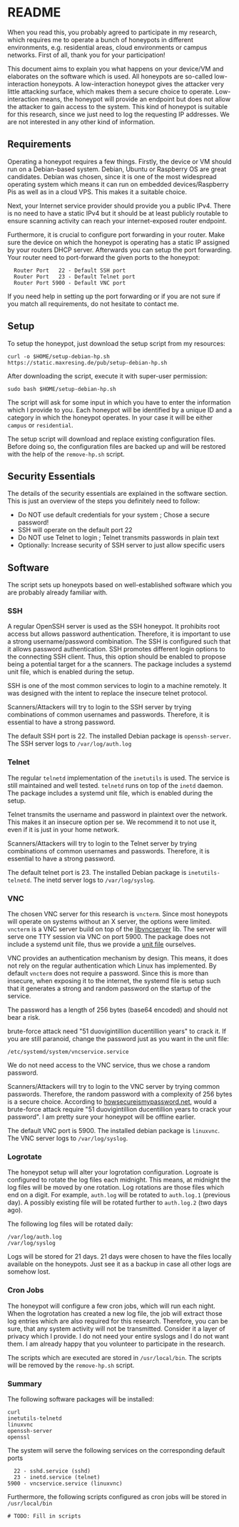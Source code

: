 # README

When you read this, you probably agreed to participate in my research, which
requires me to operate a bunch of honeypots in different environments, e.g.
residential areas, cloud environments or campus networks. First of all, thank
you for your participation!

This document aims to explain you what happens on your device/VM and elaborates
on the software which is used. All honeypots are so-called low-interaction
honeypots. A low-interaction honeypot gives the attacker very little attacking
surface, which makes them a secure choice to operate. Low-interaction means, the
honeypot will provide an endpoint but does not allow the attacker to gain access
to the system. This kind of honeypot is suitable for this research, since we
just need to log the requesting IP addresses. We are not interested in any other
kind of information.


## Requirements

Operating a honeypot requires a few things. Firstly, the device or VM should run
on a Debian-based system. Debian, Ubuntu or Raspberry OS are great candidates.
Debian was chosen, since it is one of the most widespread operating system which
means it can run on embedded devices/Raspberry Pis as well as in a cloud VPS.
This makes it a suitable choice.

Next, your Internet service provider should provide you a public IPv4. There is
no need to have a static IPv4 but it should be at least publicly routable to
ensure scanning activity can reach your internet-exposed router endpoint.

Furthermore, it is crucial to configure port forwarding in your router. Make
sure the device on which the honeypot is operating has a static IP assigned by
your routers DHCP server. Afterwards you can setup the port forwarding. Your
router need to port-forward the given ports to the honeypot:

```
  Router Port   22 - Default SSH port
  Router Port   23 - Default Telnet port
  Router Port 5900 - Default VNC port
```

If you need help in setting up the port forwarding or if you are not sure if you
match all requirements, do not hesitate to contact me.


## Setup

To setup the honeypot, just download the setup script from my resources:

```
curl -o $HOME/setup-debian-hp.sh https://static.maxresing.de/pub/setup-debian-hp.sh
```

After downloading the script, execute it with super-user permission:

```
sudo bash $HOME/setup-debian-hp.sh
```

The script will ask for some input in which you have to enter the information
which I provide to you. Each honeypot will be identified by a unique ID and a
category in which the honeypot operates. In your case it will be either `campus`
or `residential`.

The setup script will download and replace existing configuration files. Before
doing so, the configuration files are backed up and will be restored with the
help of the `remove-hp.sh` script.


## Security Essentials

The details of the security essentials are explained in the software section.
This is just an overview of the steps you definitely need to follow:

 * Do NOT use default credentials for your system ; Chose a secure password!
 * SSH will operate on the default port 22
 * Do NOT use Telnet to login ; Telnet transmits passwords in plain text
 * Optionally: Increase security of SSH server to just allow specific users


## Software

The script sets up honeypots based on well-established software which you are
probably already familiar with.


### SSH

A regular OpenSSH server is used as the SSH honeypot. It prohibits root access
but allows password authentication. Therefore, it is important to use a strong
username/password combination. The SSH is configured such that it allows
password authentication. SSH promotes different login options to the connecting
SSH client. Thus, this option should be enabled to propose being a potential
target for a the scanners. The package includes a systemd unit file, which is
enabled during the setup.

SSH is one of the most common services to login to a machine remotely. It was
designed with the intent to replace the insecure telnet protocol.

Scanners/Attackers will try to login to the SSH server by trying combinations of
common usernames and passwords. Therefore, it is essential to have a strong
password.

The default SSH port is 22. The installed Debian package is `openssh-server`.
The SSH server logs to `/var/log/auth.log`


### Telnet


The regular `telnetd` implementation of the `inetutils` is used. The service is
still maintained and well tested. `telnetd` runs on top of the `inetd` daemon.
The package includes a systemd unit file, which is enabled during the setup.

Telnet transmits the username and password in plaintext over the network. This
makes it an insecure option per se. We recommend it to not use it, even if it is
just in your home network.

Scanners/Attackers will try to login to the Telnet server by trying combinations
of common usernames and passwords. Therefore, it is essential to have a strong
password.

The default telnet port is 23. The installed Debian package is
`inetutils-telnetd`. The inetd server logs to `/var/log/syslog`.


### VNC

The chosen VNC server for this research is `vncterm`. Since most honeypots will
operate on systems without an X server, the options were limited. `vncterm` is
a VNC server build on top of the [libvncserver](http://libvnc.github.io/) lib.
The server will serve one TTY session via VNC on port 5900. The package does not
include a systemd unit file, thus we provide a
[unit file](https://static.maxresing.de/pub/vncservice) ourselves.

VNC provides an authentication mechanism by design. This means, it does not rely
on the regular authentication which Linux has implemented. By default `vncterm`
does not require a password. Since this is more than insecure, when exposing it
to the internet, the systemd file is setup such that it generates a strong and
random password on the startup of the service.

The password has a length of 256
bytes (base64 encoded) and should not bear a risk.

brute-force attack need "51 duovigintillion ducentillion years" to crack it.
If you are still paranoid, change the password just as you want in the unit file:

```
/etc/systemd/system/vncservice.service
```

We do not need access to the VNC service, thus we chose a random password.

Scanners/Attackers will try to login to the VNC server by trying common
passwords. Therefore, the random password with a complexity of 256 bytes is a
secure choice. According to [howsecureismypassword.net](https://howsecureismypassword.net/),
would a brute-force attack require "51 duovigintillion ducentillion years to
crack your password". I am pretty sure your honeypot will be offline earlier.

The default VNC port is 5900. The installed debian package is `linuxvnc`. The
VNC server logs to `/var/log/syslog`.


### Logrotate

The honeypot setup will alter your logrotation configuration. Logroate is
configured to rotate the log files each midnight. This means, at midnight the
log files will be moved by one rotation. Log rotations are those files which end
on a digit. For example, `auth.log` will be rotated to `auth.log.1` (previous
day). A possibly existing file will be rotated further to `auth.log.2` (two days
ago).

The following log files will be rotated daily:

```
/var/log/auth.log
/var/log/syslog
```

Logs will be stored for 21 days. 21 days were chosen to have the files locally
available on the honeypots. Just see it as a backup in case all other logs are
somehow lost.


### Cron Jobs

The honeypot will configure a few cron jobs, which will run each night. When the
logrotation has created a new log file, the job will extract those log entries
which are also required for this research. Therefore, you can be sure, that any
system activity will not be transmitted. Consider it a layer of privacy which I
provide. I do not need your entire syslogs and I do not want them. I am already
happy that you volunteer to participate in the research.

The scripts which are executed are stored in `/usr/local/bin`. The scripts will
be removed by the `remove-hp.sh` script.


### Summary

The following software packages will be installed:

```
curl
inetutils-telnetd
linuxvnc
openssh-server
openssl

```

The system will serve the following services on the corresponding default ports

```
  22 - sshd.service (sshd)
  23 - inetd.service (telnet)
5900 - vncservice.service (linuxvnc)
```

Furthermore, the following scripts configured as cron jobs will be stored in
`/usr/local/bin`

```
# TODO: Fill in scripts
```


